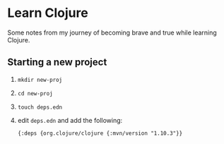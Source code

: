 # Learn Clojure
Some notes from my journey of becoming brave and true while learning Clojure.

## Starting a new project

1. `mkdir new-proj`
2. `cd new-proj`
3. `touch deps.edn`
4. edit `deps.edn` and add the following: 
       
       {:deps {org.clojure/clojure {:mvn/version "1.10.3"}}

